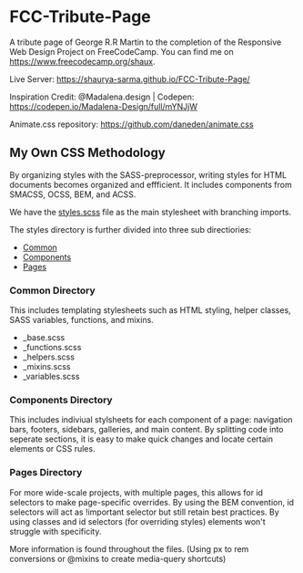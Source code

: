 # FCC-Tribute-Page


A tribute page of George R.R Martin to the completion of the Responsive Web Design Project on FreeCodeCamp. You can find me on https://www.freecodecamp.org/shaux.

Live Server: https://shaurya-sarma.github.io/FCC-Tribute-Page/

Inspiration Credit: @Madalena.design | Codepen: https://codepen.io/Madalena-Design/full/mYNJjW

Animate.css repository: https://github.com/daneden/animate.css

## My Own CSS Methodology
By organizing styles with the SASS-preprocessor, writing styles for HTML documents becomes organized and effficient. It includes components from SMACSS, OCSS, BEM, and ACSS.

We have the [styles.scss](https://github.com/Shaurya-Sarma/FCC-Tribute-Page/blob/master/styles/styles.scss) file as the main stylesheet with branching imports. 

The styles directory is further divided into three sub directiories:
* [Common](github.com/Shaurya-Sarma/FCC-Tribute-Page/blob/master/styles/common)
* [Components](https://github.com/Shaurya-Sarma/FCC-Tribute-Page/tree/master/styles/components)
* [Pages](https://github.com/Shaurya-Sarma/FCC-Tribute-Page/tree/master/styles/pages)

### Common Directory
This includes templating stylesheets such as HTML styling, helper classes, SASS variables, functions, and mixins. 
* _base.scss
* _functions.scss
* _helpers.scss
* _mixins.scss
* _variables.scss

### Components Directory 
This includes indiviual stylsheets for each component of a page: navigation bars, footers, sidebars, galleries, and main content.
By splitting code into seperate sections, it is easy to make quick changes and locate certain elements or CSS rules.

### Pages Directory
For more wide-scale projects, with multiple pages, this allows for id selectors to make page-specific overrides. By using the BEM convention, id selectors will act as !important selector but still retain best practices. By using classes and id selectors (for overriding styles) elements won't struggle with specificity.

More information is found throughout the files. (Using px to rem conversions or @mixins to create media-query shortcuts)


